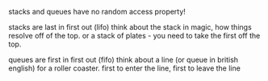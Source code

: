 stacks and queues have no random access property!

stacks are last in first out (lifo) think about the stack in magic, how things resolve off
of the top. or a stack of plates - you need to take the first off the top.

queues are first in first out (fifo) think about a line (or queue in british english) for a
roller coaster. first to enter the line, first to leave the line
